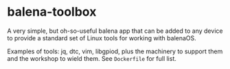 # balena-toolbox

A very simple, but oh-so-useful balena app that can be added to any device to provide a standard set of Linux tools for working with balenaOS.

Examples of tools: jq, dtc, vim, libgpiod, plus the machinery to support them and the workshop to wield them. See `Dockerfile` for full list.

